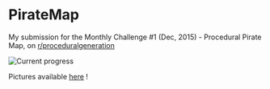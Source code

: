 # PirateMap

My submission for the Monthly Challenge #1 (Dec, 2015) - Procedural Pirate Map, on [r/proceduralgeneration](https://www.reddit.com/r/proceduralgeneration/comments/3vcbb3/monthly_challenge_1_dec_2015_procedural_pirate_map/)

![Current progress](http://i.imgur.com/FHFwoQv.png)

Pictures available [here](http://imgur.com/a/7Qjk1) !
